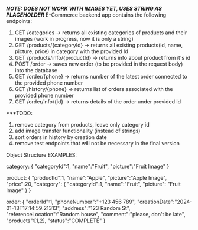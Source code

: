 ***NOTE: DOES NOT WORK WITH IMAGES YET, USES STRING AS PLACEHOLDER***
E-Commerce backend app contains the following endpoints:
1) GET /categories -> returns all existing categories of products and their images (work in progress, now it is only a string)
2) GET /products/{categoryId} -> returns all existing products(id, name, picture, price) in category with the provided Id
3) GET /products/info/{productId} -> returns info about product from it's id
4) POST /order -> saves new order (to be provided in the request body) into the database
5) GET /order/{phone} -> returns number of the latest order connected to the provided phone number
6) GET /history/{phone} -> returns list of orders associated with the provided phone number
7) GET /order/info/{id} -> returns details of the order under provided id


***TODO:
1) remove category from products, leave only category id
2) add image transfer functionality (instead of strings)
3) sort orders in history by creation date
4) remove test endpoints that will not be necessary in the final version

Object Structure EXAMPLES:

category:
  {
    "categoryId":1,
    "name":"Fruit",
    "picture":"Fruit Image"
  }

product:
  {
    "productId":1,
    "name":"Apple",
    "picture":"Apple Image",
    "price":20,
    "category":
    {
      "categoryId":1,
      "name":"Fruit",
      "picture":
      "Fruit Image"
    }
  }

order:
{
  "orderId":1,
  "phoneNumber":"+123 456 789",
  "creationDate":"2024-01-13T17:14:59.21313",
  "address":"123 Random St",
  "referenceLocation":"Random house",
  "comment":"please, don't be late",
  "products":[1,2],
  "status":"COMPLETE"
}




